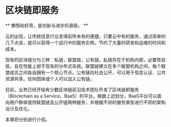# 区块链即服务

** 懒惰和好奇，是创新与进步的源泉。 **

云的出现，让传统信息行业变得前所未有的便捷。只要云中有的服务，通过简单的几下点击，就可以获得一个运行中的服务实例，节约了大量的研发和运维的时间和成本。

现有的区块链分为三种：私链，联盟链，公有链。私链存在于机构内部，必要性较低，且在性能上弱于现有的分布式系统。联盟链建立在多个联盟机构之间，每个联盟成员之间各自拥有一个核心节点。公有链向社会公开，可以用于信息认证、公共资源共享。任何团体或个人可以加入公有链。

目前，业界已经开始有少数区块链前沿技术团队开发了区块链即服务（Blockchain as a Service，BaaS）的平台。根据上述划分，BaaS平台可以面向用户群体提供联盟链及公开链两种服务，并根据不同的服务类型进行不同的架构设计及优化。

本章将分别进行介绍。
